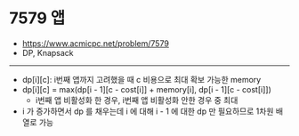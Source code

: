 # 7579 앱

- https://www.acmicpc.net/problem/7579
- DP, Knapsack
---
- dp[i][c]: i번째 앱까지 고려했을 때 c 비용으로 최대 확보 가능한 memory
- dp[i][c] = max(dp[i - 1][c - cost[i]] + memory[i], dp[i - 1][c - cost[i]])
    - i번째 앱 비활성화 한 경우, i번째 앱 비활성화 안한 경우 중 최대
- i 가 증가하면서 dp 를 채우는데 i 에 대해 i - 1 에 대한 dp 만 필요하므로 1차원 배열로 가능
